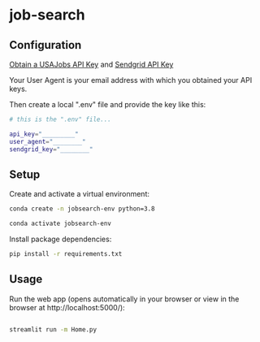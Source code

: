 # job-search


## Configuration


[Obtain a USAJobs API Key](https://developer.usajobs.gov/APIRequest/Index) and [Sendgrid API Key](https://docs.sendgrid.com/for-developers/sending-email/api-getting-started)

Your User Agent is your email address with which you obtained your API keys. 

Then create a local ".env" file and provide the key like this:

```sh
# this is the ".env" file...

api_key="_________"
user_agent="________"
sendgrid_key="________"
```
## Setup

Create and activate a virtual environment:

```sh
conda create -n jobsearch-env python=3.8

conda activate jobsearch-env
```

Install package dependencies:

```sh
pip install -r requirements.txt
```

## Usage

Run the web app (opens automatically in your browser or view in the browser at http://localhost:5000/):

```sh

streamlit run -m Home.py

```
